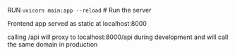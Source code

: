 RUN `uvicorn main:app --reload` # Run the server

Frontend app served as static at localhost:8000

calling /api will proxy to localhost:8000/api during development and will call the same domain in production
